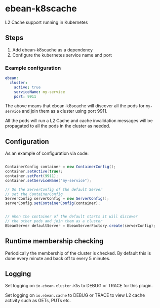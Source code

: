 # ebean-k8scache
L2 Cache support running in Kubernetes


## Steps 

1. Add ebean-k8scache as a dependency
2. Configure the kubernetes service name and port

### Example configuration

```yaml
ebean:
  cluster:
    active: true
    serviceName: my-service
    port: 9911
```

The above means that ebean-k8scache will discover all the pods for
`my-service` and join them as a cluster using port 9911.

All the pods will run a L2 Cache and cache invalidation messages will
be propagated to all the pods in the cluster as needed.

## Configuration

As an example of configuration via code:

```java

ContainerConfig container = new ContainerConfig();
container.setActive(true);
container.setPort(9911);
container.setServiceName("my-service");

// On the ServerConfig of the default Server
// set the ContainerConfig
ServerConfig serverConfig = new ServerConfig();
serverConfig.setContainerConfig(container);


// When the container of the default starts it will discover
// the other pods and join them as a cluster 
EbeanServer defaultServer = EbeanServerFactory.create(serverConfig);

``` 

## Runtime membership checking

Periodically the membership of the cluster is checked. By default this is done every
minute and back off to every 5 minutes. 


## Logging

Set logging on `io.ebean.cluster.K8s` to DEBUG or TRACE for this plugin.

Set logging on `io.ebean.cache` to DEBUG or TRACE to view L2 cache activity 
such as GETs, PUTs etc.  
